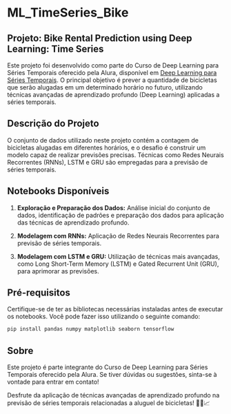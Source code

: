 # ML_TimeSeries_Bike

## Projeto: Bike Rental Prediction using Deep Learning: Time Series

Este projeto foi desenvolvido como parte do Curso de Deep Learning para Séries Temporais oferecido pela Alura, disponível em [Deep Learning para Séries Temporais](https://cursos.alura.com.br/course/deep-learning-previsao-keras). O principal objetivo é prever a quantidade de bicicletas que serão alugadas em um determinado horário no futuro, utilizando técnicas avançadas de aprendizado profundo (Deep Learning) aplicadas a séries temporais.

## Descrição do Projeto

O conjunto de dados utilizado neste projeto contém a contagem de bicicletas alugadas em diferentes horários, e o desafio é construir um modelo capaz de realizar previsões precisas. Técnicas como Redes Neurais Recorrentes (RNNs), LSTM e GRU são empregadas para a previsão de séries temporais.

## Notebooks Disponíveis

1. **Exploração e Preparação dos Dados:** Análise inicial do conjunto de dados, identificação de padrões e preparação dos dados para aplicação das técnicas de aprendizado profundo.

2. **Modelagem com RNNs:** Aplicação de Redes Neurais Recorrentes para previsão de séries temporais.

3. **Modelagem com LSTM e GRU:** Utilização de técnicas mais avançadas, como Long Short-Term Memory (LSTM) e Gated Recurrent Unit (GRU), para aprimorar as previsões.

## Pré-requisitos

Certifique-se de ter as bibliotecas necessárias instaladas antes de executar os notebooks. Você pode fazer isso utilizando o seguinte comando:

```bash
pip install pandas numpy matplotlib seaborn tensorflow
```

## Sobre

Este projeto é parte integrante do Curso de Deep Learning para Séries Temporais oferecido pela Alura. Se tiver dúvidas ou sugestões, sinta-se à vontade para entrar em contato!

Desfrute da aplicação de técnicas avançadas de aprendizado profundo na previsão de séries temporais relacionadas a aluguel de bicicletas! 🚴‍♂️📈

